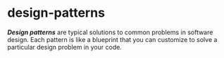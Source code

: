 # design-patterns

***Design patterns*** are typical solutions to common problems
in software design. Each pattern is like a blueprint
that you can customize to solve a particular
design problem in your code.

